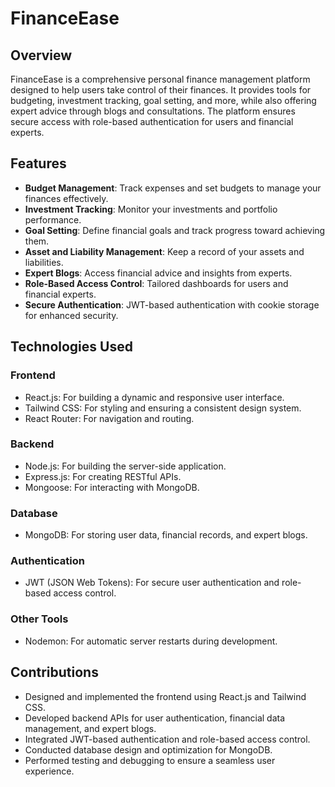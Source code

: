 # FinanceEase

## Overview
FinanceEase is a comprehensive personal finance management platform designed to help users take control of their finances. It provides tools for budgeting, investment tracking, goal setting, and more, while also offering expert advice through blogs and consultations. The platform ensures secure access with role-based authentication for users and financial experts.

## Features
- **Budget Management**: Track expenses and set budgets to manage your finances effectively.
- **Investment Tracking**: Monitor your investments and portfolio performance.
- **Goal Setting**: Define financial goals and track progress toward achieving them.
- **Asset and Liability Management**: Keep a record of your assets and liabilities.
- **Expert Blogs**: Access financial advice and insights from experts.
- **Role-Based Access Control**: Tailored dashboards for users and financial experts.
- **Secure Authentication**: JWT-based authentication with cookie storage for enhanced security.

## Technologies Used
### Frontend
- React.js: For building a dynamic and responsive user interface.
- Tailwind CSS: For styling and ensuring a consistent design system.
- React Router: For navigation and routing.
### Backend
- Node.js: For building the server-side application.
- Express.js: For creating RESTful APIs.
- Mongoose: For interacting with MongoDB.
### Database
- MongoDB: For storing user data, financial records, and expert blogs.
### Authentication
- JWT (JSON Web Tokens): For secure user authentication and role-based access control.
### Other Tools
- Nodemon: For automatic server restarts during development.

## Contributions
- Designed and implemented the frontend using React.js and Tailwind CSS.
- Developed backend APIs for user authentication, financial data management, and expert blogs.
- Integrated JWT-based authentication and role-based access control.
- Conducted database design and optimization for MongoDB.
- Performed testing and debugging to ensure a seamless user experience.
